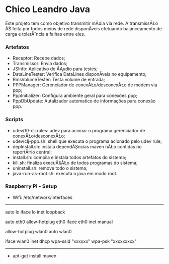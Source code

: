 # Chico Leandro Java #

Este projeto tem como objetivo transmitir mĂ­dia via rede. A transmissĂŁo ĂŠ feita por todos meios de rede disponĂ­veis efetuando balanceamento de carga e tolerĂ˘ncia a falhas entre eles.

### Artefatos ###

* Receptor: Recebe dados;
* Transmissor: Envia dados;
* JSInfo: Aplicativo de ĂĄudio para testes;
* DataLineTester: Verifica DataLines disponĂ­veis no equipamento;
* RmsVolumeTester: Testa volume de entrada;
* PPPManager: Gerenciador de conexĂŁo/desconexĂŁo de modem via ppp;
* PppInitializer: Configura ambiente geral para conexőes ppp;
* PppDbUpdate: Autalizador automatico de informaçőes para conexăo ppp.

### Scripts ###

* udev/10-clj.rules: udev para acionar o programa gerenciador de conexĂŁo/desconexĂŁo;
* udev/clj-ppp.sh: shell que executa o programa acionado pelo udev rule;
* depInstall.sh: instala dependĂŞncias maven nĂŁo contidas no reportĂłrio central;
* install.sh: compila e instala todos artefatos do sistema;
* kill.sh: finaliza execuĂ§ĂŁo de todos programas do sistema;
* uninstall.sh: remove todo o sistema;
* java-run-as-root.sh: executa o java em modo root.

### Raspberry Pi - Setup ###
* Wifi: /etc/network/interfaces
* * *
auto lo
iface lo inet loopback

auto eth0
allow-hotplug eth0
iface eth0 inet manual

allow-hotplug wlan0
auto wlan0

iface wlan0 inet dhcp
	wpa-ssid "xxxxxx"
	wpa-psk "xxxxxxxxx"
* * *
* apt-get install maven